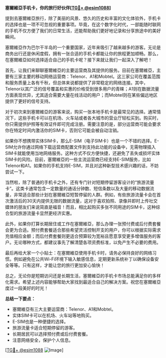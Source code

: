 **塞爾維亞手机卡，你的旅行好伙伴[[TG💪+ @esim1088](https://t.me/s/esim1088)]**

提到去塞爾維亞旅行，除了美丽的风景、悠久的历史和丰富的文化体验外，手机卡的选择也是一项不可忽视的重要事项。毕竟，在这个数字化时代，一部能随时联网的手机不仅方便了我们的日常生活，还能帮助我们更好地记录和分享旅途中的美好瞬间。

塞爾維亞作为巴尔干半岛的一个重要国家，近年来吸引了越来越多的游客。无论是商务出行还是休闲度假，拥有一张合适的手机卡都能让你的旅程更加顺畅。那么，在塞爾維亞如何选择适合自己的手机卡呢？接下来就让我们一起深入了解吧！

首先，让我们来聊聊塞爾維亞的主要运营商及其提供的服务。目前在塞爾維亞，主要有三家主要的移动网络运营商：Telenor、A1和Mobtel。这三家公司在覆盖范围和服务质量上各有千秋，但总体来说都提供了非常稳定的网络连接。其中，Telenor以其广泛的信号覆盖和实惠的价格受到很多用户的青睐；A1则在数据流量方面表现优异，尤其适合需要大量在线活动的用户；而Mobtel则在某些偏远地区提供了更好的信号支持。

对于初次来到塞爾維亞的游客来说，购买一张本地手机卡是最常见的选择。通常情况下，这些手机卡可以在机场、火车站或者各大城市的营业厅轻松买到。购买时，你只需提供护照等有效证件即可完成注册。需要注意的是，部分运营商可能会要求你在特定时间内激活你的SIM卡，否则它可能会被自动注销。

如果你不想携带实体SIM卡，那么E-SIM（电子SIM卡）也是一个不错的选择。E-SIM允许你通过网络下载运营商配置文件到支持此功能的设备中，无需物理插入SIM卡就能使用当地网络服务。这种方式不仅方便快捷，还避免了丢失或损坏实体SIM卡的风险。目前，塞爾維亞的一些主流运营商已经支持E-SIM服务，比如Telenor和A1。如果你的手机支持E-SIM，并且对这种新型技术感兴趣的话，不妨尝试一下。

当然啦，除了普通的手机卡之外，还有专门针对短期停留游客设计的“旅游流量卡”。这类卡通常包含一定数量的通话分钟数、短信条数以及大量的移动数据流量，非常适合那些计划在塞爾維亞短暂停留的人群。例如，有些旅游流量卡会在首次激活后的30天内提供无限的数据流量，这对于喜欢拍照、录像并即时上传社交媒体的朋友们来说简直是福音！而且，相比起购买多张不同用途的SIM卡，这种综合型的旅游流量卡显然更经济实惠。

此外，如果你打算长期居住或工作在塞爾維亞，那么办理一张预付费或后付费套餐会更为合适。预付费套餐适合那些希望灵活控制开支的用户，你可以根据实际需求充值相应金额；而后付费套餐则更适合预算较为宽裕且愿意享受更多增值服务的客户。无论哪种方式，都建议事先了解清楚各项资费标准，以免产生不必要的费用。

最后再给大家一个小贴士：在塞爾維亞使用手机卡时，请务必保持良好的网络习惯。例如避免在公共Wi-Fi环境下输入敏感信息，定期更新系统补丁以确保设备安全等等。只有这样，才能让您的旅行更加安心愉快！

总之，无论你是短期访问还是长期生活，塞爾維亞的手机卡市场总能满足你的多样化需求。希望上述内容能够帮助大家找到最适合自己的解决方案。祝您在塞爾維亞度过一段美好的时光！

**总结一下要点：**
- 塞爾維亞有三大主要运营商：Telenor、A1和Mobtel。
- 实体SIM卡可以在机场、火车站等地购买。
- E-SIM也是一种便捷的选择。
- 旅游流量卡适合短期停留的游客。
- 长期居民可以选择预付费或后付费套餐。
- 注意网络安全，保护个人信息。

[[TG💪+ @esim1088](https://t.me/s/esim1088) ![Image](https://i.postimg.cc/4NQfJmqS/Snipaste-2025-05-13-00-14-12.png)]